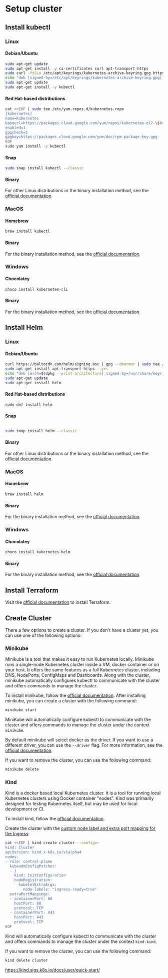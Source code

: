 # Setup cluster


## Install kubectl

### Linux

#### Debian/Ubuntu

```bash
sudo apt-get update
sudo apt-get install -y ca-certificates curl apt-transport-https
sudo curl -fsSLo /etc/apt/keyrings/kubernetes-archive-keyring.gpg https://packages.cloud.google.com/apt/doc/apt-key.gpg
echo "deb [signed-by=/etc/apt/keyrings/kubernetes-archive-keyring.gpg] https://apt.kubernetes.io/ kubernetes-xenial main" | sudo tee /etc/apt/sources.list.d/kubernetes.list
sudo apt-get update
sudo apt-get install -y kubectl
```

#### Red Hat-based distributions

```bash
cat <<EOF | sudo tee /etc/yum.repos.d/kubernetes.repo
[kubernetes]
name=Kubernetes
baseurl=https://packages.cloud.google.com/yum/repos/kubernetes-el7-\$basearch
enabled=1
gpgcheck=1
gpgkey=https://packages.cloud.google.com/yum/doc/rpm-package-key.gpg
EOF
sudo yum install -y kubectl
```

#### Snap

```bash
sudo snap install kubectl --classic
```

#### Binary

For other Linux distributions or the binary installation method, see the [official documentation](https://kubernetes.io/docs/tasks/tools/install-kubectl-linux/).

### MacOS

#### Homebrew

```bash
brew install kubectl
```

#### Binary

For the binary installation method, see the [official documentation](https://kubernetes.io/docs/tasks/tools/install-kubectl-macos/).


### Windows

#### Chocolatey

```bash
choco install kubernetes-cli
```

#### Binary

For the binary installation method, see the [official documentation](https://kubernetes.io/docs/tasks/tools/install-kubectl-windows/).


## Install Helm

### Linux

#### Debian/Ubuntu

```bash
curl https://baltocdn.com/helm/signing.asc | gpg --dearmor | sudo tee /usr/share/keyrings/helm.gpg > /dev/null
sudo apt-get install apt-transport-https --yes
echo "deb [arch=$(dpkg --print-architecture) signed-by=/usr/share/keyrings/helm.gpg] https://baltocdn.com/helm/stable/debian/ all main" | sudo tee /etc/apt/sources.list.d/helm-stable-debian.list
sudo apt-get update
sudo apt-get install helm
```

#### Red Hat-based distributions

```bash
sudo dnf install helm
```

#### Snap

```bash

sudo snap install helm --classic
```


#### Binary

For other Linux distributions or the binary installation method, see the [official documentation](https://helm.sh/docs/intro/install/).

### MacOS

#### Homebrew

```bash
brew install helm
```

#### Binary

For the binary installation method, see the [official documentation](https://helm.sh/docs/intro/install/).


### Windows

#### Chocolatey

```bash
choco install kubernetes-helm
```

#### Binary

For the binary installation method, see the [official documentation](https://helm.sh/docs/intro/install/).

## Install Terraform

Visit the [official documentation](https://learn.hashicorp.com/tutorials/terraform/install-cli) to install Terraform.



## Create Cluster
There a few options to create a cluster. If you don't have a cluster yet, you can use one of the following options:

### Minikube
Minikube is a tool that makes it easy to run Kubernetes locally. Minikube runs a single-node Kubernetes cluster inside a VM, docker container or on your host. It offers the same features as a full Kubernetes cluster, including DNS, NodePorts, ConfigMaps and Dashboards. Along with the cluster, minikube automatically configures kubectl to communicate with the cluster and offers commands to manage the cluster. 

To install minikube, follow the [official documentation](https://minikube.sigs.k8s.io/docs/start/).
After installing minikube, you can create a cluster with the following command:

```bash
minikube start
```
MiniKube will automatically configure kubectl to communicate with the cluster and offers commands to manage the cluster under the context `minikube`.

By default minikube will select docker as the driver. If you want to use a different driver, you can use the `--driver` flag. For more information, see the [official documentation](https://minikube.sigs.k8s.io/docs/drivers/).

If you want to remove the cluster, you can use the following command:

```bash
minikube delete
```


### Kind
Kind is a docker based local Kubernetes cluster. It is a tool for running local Kubernetes clusters using Docker container “nodes”. Kind was primarily designed for testing Kubernetes itself, but may be used for local development or CI.

To install kind, follow the [official documentation](https://kind.sigs.k8s.io/docs/user/quick-start/).

Create the cluster with the [custom node label and extra port mapping for the Ingress](https://kind.sigs.k8s.io/docs/user/ingress):
```bash
cat <<EOF | kind create cluster --config=-
kind: Cluster
apiVersion: kind.x-k8s.io/v1alpha4
nodes:
- role: control-plane
  kubeadmConfigPatches:
  - |
    kind: InitConfiguration
    nodeRegistration:
      kubeletExtraArgs:
        node-labels: "ingress-ready=true"
  extraPortMappings:
  - containerPort: 80
    hostPort: 80
    protocol: TCP
  - containerPort: 443
    hostPort: 443
    protocol: TCP
EOF
```

Kind will automatically configure kubectl to communicate with the cluster and offers commands to manage the cluster under the context `kind-kind`.

If you want to remove the cluster, you can use the following command:

```bash 
kind delete cluster
```


https://kind.sigs.k8s.io/docs/user/quick-start/
